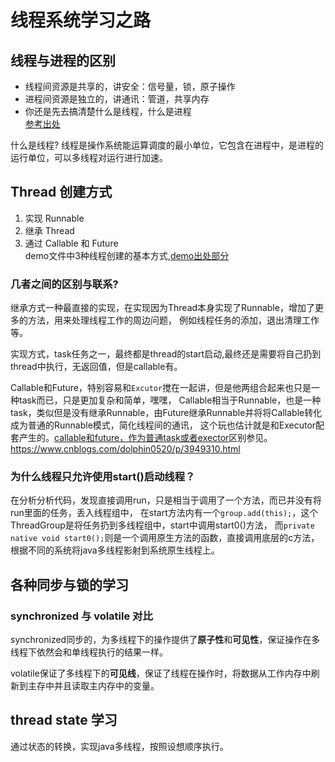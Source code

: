 # 线程系统学习之路

## 线程与进程的区别
* 线程间资源是共享的，讲安全：信号量，锁，原子操作
* 进程间资源是独立的，讲通讯：管道，共享内存
* 你还是先去搞清楚什么是线程，什么是进程<br/>
[参考出处](https://www.zhihu.com/question/31843830)

什么是线程?
线程是操作系统能运算调度的最小单位，它包含在进程中，是进程的运行单位，可以多线程对运行进行加速。

## Thread 创建方式
1. 实现 Runnable
2. 继承 Thread
3. 通过 Callable 和 Future    <br>
demo文件中3种线程创建的基本方式,[demo出处部分](http://www.runoob.com/java/java-multithreading.html)

### 几者之间的区别与联系?
继承方式一种最直接的实现，在实现因为Thread本身实现了Runnable，增加了更多的方法，用来处理线程工作的周边问题，
例如线程任务的添加，退出清理工作等。

实现方式，task任务之一，最终都是thread的start启动,最终还是需要将自己扔到thread中执行，无返回值，但是callable有。

Callable和Future，特别容易和`Excutor`搅在一起讲，但是他两组合起来也只是一种task而已，只是更加复杂和简单，嘿嘿，
Callable相当于Runnable，也是一种task，类似但是没有继承Runnable，由Future继承Runnable并将将Callable转化成为普通的Runnable模式，简化线程间的通讯，
这个玩也估计就是和Executor配套产生的。[callable和future，作为普通task或者exector](http://blog.csdn.net/ghsau/article/details/7451464)区别参见。
https://www.cnblogs.com/dolphin0520/p/3949310.html


### 为什么线程只允许使用start()启动线程？
在分析分析代码，发现直接调用run，只是相当于调用了一个方法，而已并没有将run里面的任务，丢入线程组中，
在start方法内有一个`group.add(this);`，这个ThreadGroup是将任务扔到多线程组中，start中调用start0()方法，
而`private native void start0();`则是一个调用原生方法的函数，直接调用底层的c方法，根据不同的系统将java多线程影射到系统原生线程上。




## 各种同步与锁的学习

### synchronized 与 volatile 对比

synchronized同步的，为多线程下的操作提供了**原子性**和**可见性**，保证操作在多线程下依然会和单线程执行的结果一样。

volatile保证了多线程下的**可见线**，保证了线程在操作时，将数据从工作内存中刷新到主存中并且读取主内存中的变量。


## thread state 学习
通过状态的转换，实现java多线程，按照设想顺序执行。


